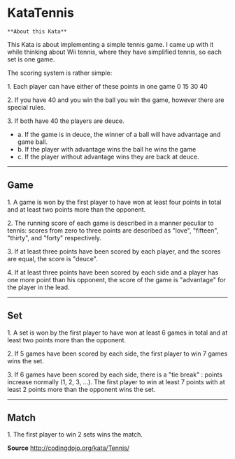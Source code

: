 # KataTennis

    **About this Kata**

This Kata is about implementing a simple tennis game. I came up with it
while thinking about Wii tennis, where they have simplified tennis, so
each set is one game.

The scoring system is rather simple:

1\. Each player can have either of these points in one game 0 15 30 40

2\. If you have 40 and you win the ball you win the game, however there
are special rules.

3\. If both have 40 the players are deuce. 
*  a. If the game is in deuce,
the winner of a ball will have advantage and game ball. 
*  b. If the player
with advantage wins the ball he wins the game 
*  c. If the player without
advantage wins they are back at deuce.

---

## Game

1\. A game is won by the first player to have won at least four points in
total and at least two points more than the opponent.

2\. The running score of each game is described in a manner peculiar to
tennis: scores from zero to three points are described as "love",
"fifteen", "thirty", and "forty" respectively.

3\. If at least three points have been scored by each player, and the
scores are equal, the score is "deuce".

4\. If at least three points have been scored by each side and a player
has one more point than his opponent, the score of the game is
"advantage" for the player in the lead.

---

## Set

1\. A set is won by the first player to have won at least 6 games in total and at
least two points more than the opponent.

2\. If 5 games have been scored by each side, the first player to win 7 games wins the set.

3\. If 6 games have been scored by each side, there is a "tie break" : points increase normally (1, 2, 3, ...).
The first player to win at least 7 points with at least 2 points more than the opponent wins the set.

---

## Match

1\. The first player to win 2 sets wins the match.


**Source**
http://codingdojo.org/kata/Tennis/
